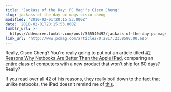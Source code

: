 ```yaml
---
title: 'Jackass of the Day: PC Mag''s Cisco Cheng'
slug: jackass-of-the-day-pc-mags-cisco-cheng
modified: '2010-02-01T20:15:53.000Z'
date: '2010-02-01T20:15:53.000Z'
tumblr_url: >-
  https://ddemaree.tumblr.com/post/365540492/jackass-of-the-day-pc-mags-cisco-cheng
link_url: 'http://www.pcmag.com/article2/0,2817,2358590,00.asp'
---
```

Really, Cisco Cheng? You're really going to put out an article titled [42 Reasons Why Netbooks Are Better Than the Apple iPad](http://www.pcmag.com/article2/0,2817,2358590,00.asp), comparing an entire class of computers with a new product that won't ship for 60 days? Really?

If you read over all 42 of his reasons, they really boil down to the fact that unlike netbooks, the iPad doesn't remind me of [this](http://www.toycyte.com/wp-content/uploads/2008/08/thehomer.jpg).
